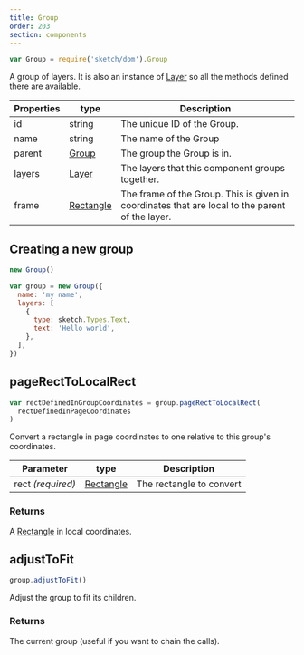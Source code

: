 ```yaml
---
title: Group
order: 203
section: components
---
```


```javascript
var Group = require('sketch/dom').Group
```

A group of layers. It is also an instance of [Layer](#layer) so all the methods defined there are available.

| Properties | type                    | Description                                                                                     |
| ---------- | ----------------------- | ----------------------------------------------------------------------------------------------- |
| id         | string                  | The unique ID of the Group.                                                                     |
| name       | string                  | The name of the Group                                                                           |
| parent     | [Group](#group)         | The group the Group is in.                                                                      |
| layers     | [Layer](#layer)         | The layers that this component groups together.                                                 |
| frame      | [Rectangle](#rectangle) | The frame of the Group. This is given in coordinates that are local to the parent of the layer. |

## Creating a new group

```javascript
new Group()
```

```javascript
var group = new Group({
  name: 'my name',
  layers: [
    {
      type: sketch.Types.Text,
      text: 'Hello world',
    },
  ],
})
```

## pageRectToLocalRect

```javascript
var rectDefinedInGroupCoordinates = group.pageRectToLocalRect(
  rectDefinedInPageCoordinates
)
```

Convert a rectangle in page coordinates to one relative to this group's coordinates.

| Parameter         | type                    | Description              |
| ----------------- | ----------------------- | ------------------------ |
| rect _(required)_ | [Rectangle](#rectangle) | The rectangle to convert |

### Returns

A [Rectangle](#rectangle) in local coordinates.

## adjustToFit

```javascript
group.adjustToFit()
```

Adjust the group to fit its children.

### Returns

The current group (useful if you want to chain the calls).
